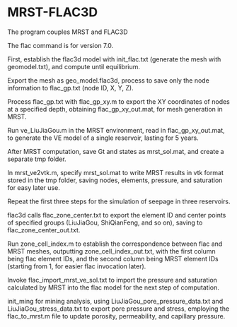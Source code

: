 # MRST-FLAC3D
The program couples MRST and FLAC3D

The flac command is for version 7.0.

First, establish the flac3d model with init_flac.txt (generate the mesh with geomodel.txt), and compute until equilibrium.

Export the mesh as geo_model.flac3d, process to save only the node information to flac_gp.txt (node ID, X, Y, Z).

Process flac_gp.txt with flac_gp_xy.m to export the XY coordinates of nodes at a specified depth, obtaining flac_gp_xy_out.mat, for mesh generation in MRST.

Run ve_LiuJiaGou.m in the MRST environment, read in flac_gp_xy_out.mat, to generate the VE model of a single reservoir, lasting for 5 years.

After MRST computation, save Gt and states as mrst_sol.mat, and create a separate tmp folder.

In mrst_ve2vtk.m, specify mrst_sol.mat to write MRST results in vtk format stored in the tmp folder, saving nodes, elements, pressure, and saturation for easy later use.

Repeat the first three steps for the simulation of seepage in three reservoirs.

flac3d calls flac_zone_center.txt to export the element ID and center points of specified groups (LiuJiaGou, ShiQianFeng, and so on), saving to flac_zone_center_out.txt.

Run zone_cell_index.m to establish the correspondence between flac and MRST meshes, outputting zone_cell_index_out.txt, with the first column being flac element IDs, and the second column being MRST element IDs (starting from 1, for easier flac invocation later).

Invoke flac_import_mrst_ve_sol.txt to import the pressure and saturation calculated by MRST into the flac model for the next step of computation.

init_ming for mining analysis, using LiuJiaGou_pore_pressure_data.txt and LiuJiaGou_stress_data.txt to export pore pressure and stress, employing the flac_to_mrst.m file to update porosity, permeability, and capillary pressure.
